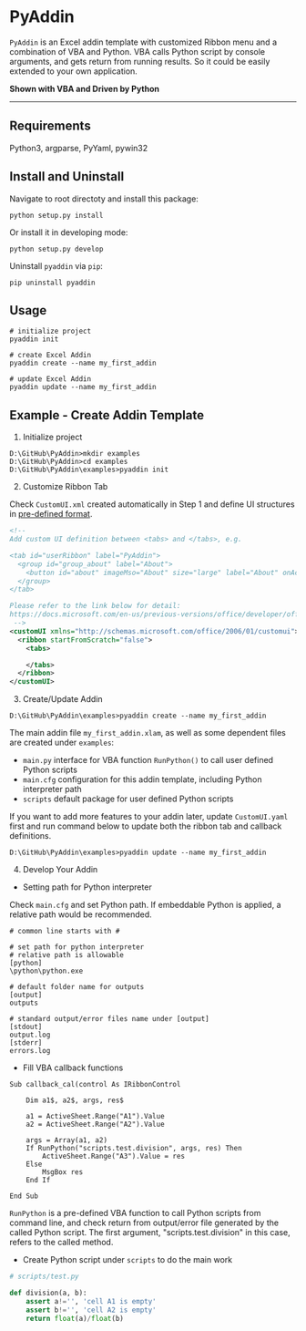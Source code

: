 # PyAddin

`PyAddin` is an Excel addin template with customized Ribbon menu and a combination of VBA and Python. VBA calls Python script by console arguments, and gets return from running results. So it could be easily extended to your own application.

**Shown with VBA and Driven by Python**

---

## Requirements

Python3, argparse, PyYaml, pywin32

## Install and Uninstall

Navigate to root directoty and install this package:

```
python setup.py install
```

Or install it in developing mode:

```
python setup.py develop
```

Uninstall `pyaddin` via `pip`:

```
pip uninstall pyaddin
```

## Usage

```
# initialize project
pyaddin init

# create Excel Addin
pyaddin create --name my_first_addin

# update Excel Addin
pyaddin update --name my_first_addin
```

## Example - Create Addin Template

1. Initialize project

```
D:\GitHub\PyAddin>mkdir examples
D:\GitHub\PyAddin>cd examples
D:\GitHub\PyAddin\examples>pyaddin init
```

2. Customize Ribbon Tab

Check `CustomUI.xml` created automatically in Step 1 and define UI structures in [pre-defined format](https://docs.microsoft.com/en-us/previous-versions/office/developer/office-2007/aa338202(v%3doffice.12)#general-format-of-xml-markup-files).

```xml
<!--
Add custom UI definition between <tabs> and </tabs>, e.g.

<tab id="userRibbon" label="PyAddin">
  <group id="group_about" label="About">
    <button id="about" imageMso="About" size="large" label="About" onAction="callback_about"/>
  </group>
</tab>

Please refer to the link below for detail:
https://docs.microsoft.com/en-us/previous-versions/office/developer/office-2007/aa338202(v%3doffice.12)
 -->
<customUI xmlns="http://schemas.microsoft.com/office/2006/01/customui">
  <ribbon startFromScratch="false">
    <tabs>

    </tabs>
  </ribbon>
</customUI>
```

3. Create/Update Addin

```
D:\GitHub\PyAddin\examples>pyaddin create --name my_first_addin
```

The main addin file `my_first_addin.xlam`, as well as some dependent files are created under `examples`:

- `main.py` interface for VBA function `RunPython()` to call user defined Python scripts
- `main.cfg` configuration for this addin template, including Python interpreter path
- `scripts` default package for user defined Python scripts

If you want to add more features to your addin later, update `CustomUI.yaml` first and run command below to update both the ribbon tab and callback definitions.

```
D:\GitHub\PyAddin\examples>pyaddin update --name my_first_addin
```


4. Develop Your Addin

- Setting path for Python interpreter

Check `main.cfg` and set Python path. If embeddable Python is applied, a relative path would be recommended.

```
# common line starts with #

# set path for python interpreter
# relative path is allowable
[python]
\python\python.exe

# default folder name for outputs
[output]
outputs

# standard output/error files name under [output]
[stdout]
output.log
[stderr]
errors.log
```

- Fill VBA callback functions

```vba
Sub callback_cal(control As IRibbonControl
    
    Dim a1$, a2$, args, res$
    
    a1 = ActiveSheet.Range("A1").Value
    a2 = ActiveSheet.Range("A2").Value
    
    args = Array(a1, a2)
    If RunPython("scripts.test.division", args, res) Then
        ActiveSheet.Range("A3").Value = res
    Else
        MsgBox res
    End If
    
End Sub
```

`RunPython` is a pre-defined VBA function to call Python scripts from command line, and check return from output/error file generated by the called Python script. The first argument, "scripts.test.division" in this case, refers to the called method.

- Create Python script under `scripts` to do the main work

```python
# scripts/test.py

def division(a, b):
	assert a!='', 'cell A1 is empty'
	assert b!='', 'cell A2 is empty'
	return float(a)/float(b)
```